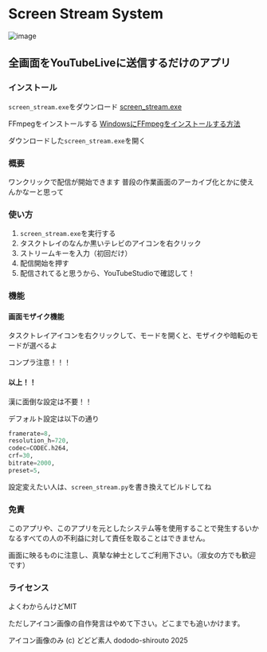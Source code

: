 # Screen Stream System

![image](https://github.com/user-attachments/assets/18e84e7e-dcb8-4856-b53d-1c9a13cf67d9)


## 全画面をYouTubeLiveに送信するだけのアプリ

### インストール

`screen_stream.exe`をダウンロード
[screen_stream.exe](https://github.com/dododoshirouto/screen_stram_system/releases/download/ver.1.1/screen_stream.exe)

FFmpegをインストールする
[WindowsにFFmpegをインストールする方法](https://qiita.com/Tadataka_Takahashi/items/9dcb0cf308db6f5dc31b)

ダウンロードした`screen_stream.exe`を開く

### 概要

ワンクリックで配信が開始できます
普段の作業画面のアーカイブ化とかに使えんかなーと思って

### 使い方

1. `screen_stream.exe`を実行する
2. タスクトレイのなんか黒いテレビのアイコンを右クリック
3. ストリームキーを入力（初回だけ）
4. 配信開始を押す
5. 配信されてると思うから、YouTubeStudioで確認して！

### 機能

#### 画面モザイク機能

タスクトレイアイコンを右クリックして、モードを開くと、モザイクや暗転のモードが選べるよ

コンプラ注意！！！

#### 以上！！

漢に面倒な設定は不要！！

デフォルト設定は以下の通り
```python
framerate=8,
resolution_h=720,
codec=CODEC.h264,
crf=30,
bitrate=2000,
preset=5,
```

設定変えたい人は、`screen_stream.py`を書き換えてビルドしてね

### 免責

このアプリや、このアプリを元としたシステム等を使用することで発生するいかなるすべての人の不利益に対して責任を取ることはできません。

画面に映るものに注意し、真摯な紳士としてご利用下さい。（淑女の方でも歓迎です）

### ライセンス

よくわからんけどMIT

ただしアイコン画像の自作発言はやめて下さい。どこまでも追いかけます。

アイコン画像のみ (c) どどど素人 dododo-shirouto 2025
